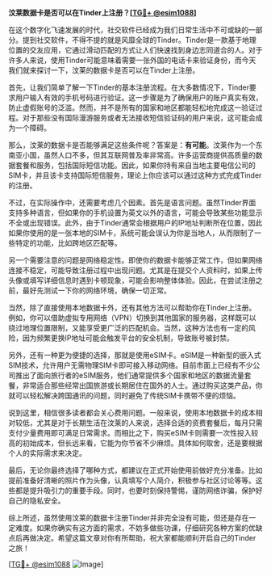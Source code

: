 **汶莱数据卡是否可以在Tinder上注册？[[TG💪+ @esim1088](https://t.me/s/esim1088)]**

在这个数字化飞速发展的时代，社交软件已经成为我们日常生活中不可或缺的一部分。提到社交软件，不得不提的就是风靡全球的Tinder。Tinder是一款基于地理位置的交友应用，它通过滑动匹配的方式让人们快速找到身边志同道合的人。对于许多人来说，使用Tinder可能意味着需要一张外国的电话卡来验证身份，而今天我们就来探讨一下，汶莱的数据卡是否可以在Tinder上注册。

首先，让我们简单了解一下Tinder的基本注册流程。在大多数情况下，Tinder要求用户输入有效的手机号码进行验证。这一步骤是为了确保用户的账户真实有效，防止虚假账号的泛滥。然而，并不是所有的国家和地区都能轻松地完成这一验证过程。对于那些没有国际漫游服务或者无法接收短信验证码的用户来说，这可能会成为一个障碍。

那么，汶莱的数据卡是否能够满足这些条件呢？答案是：**有可能**。汶莱作为一个东南亚小国，虽然人口不多，但其互联网普及率非常高。许多运营商提供高质量的数据套餐和服务，包括国际短信功能。因此，如果你持有来自当地主要电信公司的SIM卡，并且该卡支持国际短信服务，理论上你应该可以通过这种方式完成Tinder的注册。

不过，在实际操作中，还需要考虑几个因素。首先是语言问题。虽然Tinder界面支持多种语言，但如果你的手机设置为英文以外的语言，可能会导致某些功能显示不全或出现错误。此外，由于Tinder通常会根据用户的IP地址判断所在位置，因此如果你使用的是一张本地的SIM卡，系统可能会误认为你是当地人，从而限制了一些特定的功能，比如跨地区匹配等。

另一个需要注意的问题是网络稳定性。即使你的数据卡能够正常工作，但如果网络连接不稳定，可能导致注册过程中出现问题。尤其是在提交个人资料时，如果上传头像或填写详细信息时遇到卡顿现象，可能会影响整体体验。因此，在尝试注册之前，最好先测试一下你的网络环境，确保一切正常。

当然，除了直接使用本地数据卡外，还有其他方法可以帮助你在Tinder上注册。例如，你可以借助虚拟专用网络（VPN）切换到其他国家的服务器，这样既可以绕过地理位置限制，又能享受更广泛的匹配机会。当然，这种方法也有一定的风险，因为频繁更换IP地址可能会触发平台的安全机制，导致账号被封禁。

另外，还有一种更为便捷的选择，那就是使用eSIM卡。eSIM是一种新型的嵌入式SIM技术，允许用户无需物理SIM卡即可接入移动网络。目前市面上已经有不少公司推出了面向旅行者的eSIM服务，他们通常提供多个国家和地区的数据流量套餐，非常适合那些经常出国旅游或长期居住在国外的人士。通过购买这类产品，你就可以轻松解决跨国通讯的问题，同时避免了传统SIM卡携带不便的烦恼。

说到这里，相信很多读者都会关心费用问题。一般来说，使用本地数据卡的成本相对较低，尤其是对于长期生活在汶莱的人来说，选择合适的资费套餐后，每月只需支付少量费用即可满足日常需求。而相比之下，购买eSIM卡则需要一次性投入较高的初始成本，但长远来看，它能为你节省不少麻烦。具体如何取舍，还是要根据个人的实际需求来决定。

最后，无论你最终选择了哪种方式，都建议在正式开始使用前做好充分准备。比如提前准备好清晰的照片作为头像，认真填写个人简介，积极参与社区讨论等等。这些都是提升吸引力的重要手段。同时，也要时刻保持警惕，谨防网络诈骗，保护好自己的隐私安全。

综上所述，虽然使用汶莱的数据卡注册Tinder并非完全没有可能，但还是存在一定难度。如果你确实有这方面的需求，不妨多做些功课，仔细研究各种方案的优缺点后再做决定。希望这篇文章对你有所帮助，祝大家都能顺利开启自己的Tinder之旅！

[[TG💪+ @esim1088](https://t.me/s/esim1088) ![Image](https://i.postimg.cc/4NQfJmqS/Snipaste-2025-05-13-00-14-12.png)]